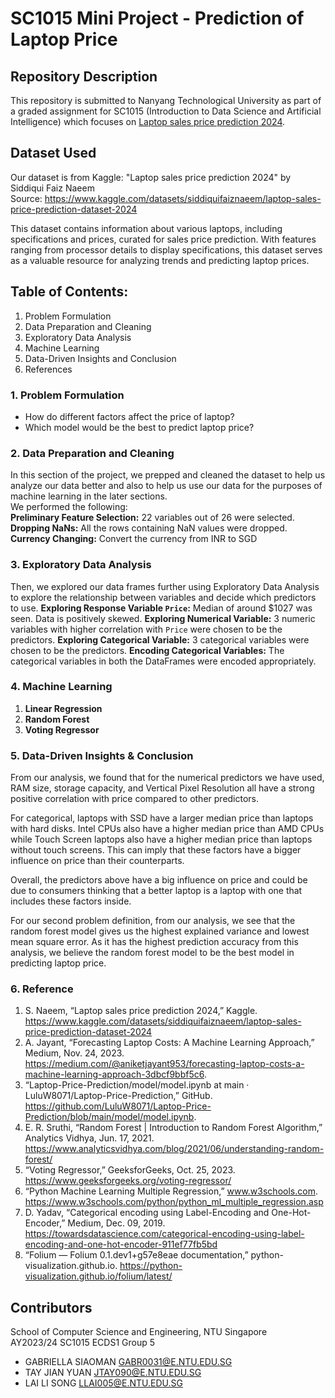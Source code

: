 # SC1015 Mini Project - Prediction of Laptop Price

## Repository Description
This repository is submitted to Nanyang Technological University as part of a graded assignment for SC1015 (Introduction to Data Science and Artificial Intelligence) which focuses on [Laptop sales price prediction 2024](https://www.kaggle.com/datasets/siddiquifaiznaeem/laptop-sales-price-prediction-dataset-2024).

## Dataset Used
Our dataset is from Kaggle: "Laptop sales price prediction 2024" by Siddiqui Faiz Naeem\
Source: https://www.kaggle.com/datasets/siddiquifaiznaeem/laptop-sales-price-prediction-dataset-2024

This dataset contains information about various laptops, including specifications and prices, curated for sales price prediction. With features ranging from processor details to display specifications, this dataset serves as a valuable resource for analyzing trends and predicting laptop prices.

## Table of Contents:
1. Problem Formulation
2. Data Preparation and Cleaning
3. Exploratory Data Analysis
4. Machine Learning
5. Data-Driven Insights and Conclusion
6. References

### 1. Problem Formulation
* How do different factors affect the price of laptop?
* Which model would be the best to predict laptop price?

### 2. Data Preparation and Cleaning
In this section of the project, we prepped and cleaned the dataset to help us analyze our data better and also to help us use our data for the purposes of machine learning in the later sections.  
We performed the following:  
**Preliminary Feature Selection:** 22 variables out of 26 were selected.  
**Dropping NaNs:** All the rows containing NaN values were dropped.  
**Currency Changing:** Convert the currency from INR to SGD  


### 3. Exploratory Data Analysis
Then, we explored our data frames further using Exploratory Data Analysis to explore the relationship between variables and decide which predictors to use.
**Exploring Response Variable `Price`:** Median of around $1027 was seen. Data is positively skewed.
**Exploring Numerical Variable:** 3 numeric variables with higher correlation with `Price` were chosen to be the predictors.
**Exploring Categorical Variable:** 3 categorical variables were chosen to be the predictors.
**Encoding Categorical Variables:** The categorical variables in both the DataFrames were encoded appropriately.

### 4. Machine Learning
1. **Linear Regression**
2. **Random Forest**
3. **Voting Regressor**

### 5. Data-Driven Insights & Conclusion
From our analysis, we found that for the numerical predictors we have used, RAM size, storage capacity, and Vertical Pixel Resolution all have a strong positive correlation with price compared to other predictors.

For categorical, laptops with SSD have a larger median price than laptops with hard disks. Intel CPUs also have a higher median price than AMD CPUs while Touch Screen laptops also have a higher median price than laptops without touch screens. This can imply that these factors have a bigger influence on price than their counterparts.

Overall, the predictors above have a big influence on price and could be due to consumers thinking that a better laptop is a laptop with one that includes these factors inside.

For our second problem definition, from our analysis, we see that the random forest model gives us the highest explained variance and lowest mean square error. As it has the highest prediction accuracy from this analysis, we believe the random forest model to be the best model in predicting laptop price.

### 6. Reference
1. S. Naeem, “Laptop sales price prediction 2024,” Kaggle. https://www.kaggle.com/datasets/siddiquifaiznaeem/laptop-sales-price-prediction-dataset-2024
2. A. Jayant, “Forecasting Laptop Costs: A Machine Learning Approach,” Medium, Nov. 24, 2023. https://medium.com/@aniketjayant953/forecasting-laptop-costs-a-machine-learning-approach-3dbcf9bbf5c6.
3. “Laptop-Price-Prediction/model/model.ipynb at main · LuluW8071/Laptop-Price-Prediction,” GitHub. https://github.com/LuluW8071/Laptop-Price-Prediction/blob/main/model/model.ipynb.
4. E. R. Sruthi, “Random Forest | Introduction to Random Forest Algorithm,” Analytics Vidhya, Jun. 17, 2021. https://www.analyticsvidhya.com/blog/2021/06/understanding-random-forest/
5. “Voting Regressor,” GeeksforGeeks, Oct. 25, 2023. https://www.geeksforgeeks.org/voting-regressor/
6. “Python Machine Learning Multiple Regression,” www.w3schools.com. https://www.w3schools.com/python/python_ml_multiple_regression.asp
7. D. Yadav, “Categorical encoding using Label-Encoding and One-Hot-Encoder,” Medium, Dec. 09, 2019. https://towardsdatascience.com/categorical-encoding-using-label-encoding-and-one-hot-encoder-911ef77fb5bd
8. “Folium — Folium 0.1.dev1+g57e8eae documentation,” python-visualization.github.io. https://python-visualization.github.io/folium/latest/

## Contributors
School of Computer Science and Engineering, NTU Singapore\
AY2023/24 SC1015 ECDS1 Group 5

* GABRIELLA SIAOMAN GABR0031@E.NTU.EDU.SG 
* TAY JIAN YUAN JTAY090@E.NTU.EDU.SG
* LAI LI SONG LLAI005@E.NTU.EDU.SG

